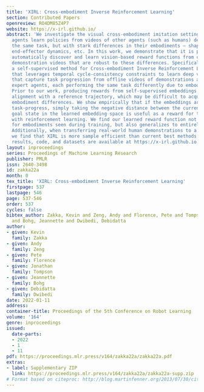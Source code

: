 ```yaml
---
title: 'XIRL: Cross-embodiment Inverse Reinforcement Learning'
section: Contributed Papers
openreview: RO4DM85Z4P7
website: https://x-irl.github.io/
abstract: 'We investigate the visual cross-embodiment imitation setting, in which
  agents learn policies from videos of other agents (such as humans) demonstrating
  the same task, but with stark differences in their embodiments – shape, actions,
  end-effector dynamics, etc. In this work, we demonstrate that it is possible to
  automatically discover and learn vision-based reward functions from cross-embodiment
  demonstration videos that are robust to these differences. Specifically, we present
  a self-supervised method for Cross-embodiment Inverse Reinforcement Learning (XIRL)
  that leverages temporal cycle-consistency constraints to learn deep visual embeddings
  that capture task progression from offline videos of demonstrations across multiple
  expert agents, each performing the same task differently due to embodiment differences.
  Prior to our work, producing rewards from self-supervised embeddings typically required
  alignment with a reference trajectory, which may be difficult to acquire under stark
  embodiment differences. We show empirically that if the embeddings are aware of
  task-progress, simply taking the negative distance between the current state and
  goal state in the learned embedding space is useful as a reward for training policies
  with reinforcement learning. We find our learned reward function not only works
  for embodiments seen during training, but also generalizes to entirely new embodiments.
  Additionally, when transferring real-world human demonstrations to a simulated robot,
  we find that XIRL is more sample efficient than current best methods.Qualitative
  results, code, and datasets are available at https://x-irl.github.io '
layout: inproceedings
series: Proceedings of Machine Learning Research
publisher: PMLR
issn: 2640-3498
id: zakka22a
month: 0
tex_title: 'XIRL: Cross-embodiment Inverse Reinforcement Learning'
firstpage: 537
lastpage: 546
page: 537-546
order: 537
cycles: false
bibtex_author: Zakka, Kevin and Zeng, Andy and Florence, Pete and Tompson, Jonathan
  and Bohg, Jeannette and Dwibedi, Debidatta
author:
- given: Kevin
  family: Zakka
- given: Andy
  family: Zeng
- given: Pete
  family: Florence
- given: Jonathan
  family: Tompson
- given: Jeannette
  family: Bohg
- given: Debidatta
  family: Dwibedi
date: 2022-01-11
address:
container-title: Proceedings of the 5th Conference on Robot Learning
volume: '164'
genre: inproceedings
issued:
  date-parts:
  - 2022
  - 1
  - 11
pdf: https://proceedings.mlr.press/v164/zakka22a/zakka22a.pdf
extras:
- label: Supplementary ZIP
  link: https://proceedings.mlr.press/v164/zakka22a/zakka22a-supp.zip
# Format based on citeproc: http://blog.martinfenner.org/2013/07/30/citeproc-yaml-for-bibliographies/
---
```


